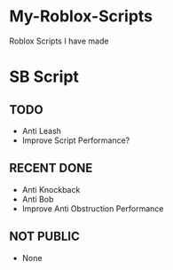 # My-Roblox-Scripts
Roblox Scripts I have made

# SB Script
## TODO
 - Anti Leash
 - Improve Script Performance?

## RECENT DONE
 - Anti Knockback
 - Anti Bob
 - Improve Anti Obstruction Performance

## NOT PUBLIC
 - None
